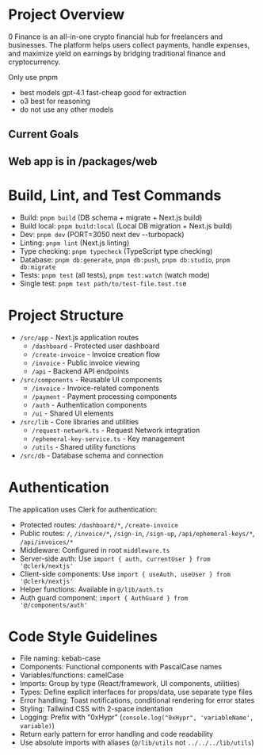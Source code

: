 # Project Overview

0 Finance is an all-in-one crypto financial hub for freelancers and businesses. The platform helps users collect payments, handle expenses, and maximize yield on earnings by bridging traditional finance and cryptocurrency.

Only use pnpm


- best models gpt-4.1 fast-cheap good for extraction
- o3 best for reasoning
- do not use any other models


## Current Goals
## Web app is in /packages/web

# Build, Lint, and Test Commands

- Build: `pnpm build` (DB schema + migrate + Next.js build)
- Build local: `pnpm build:local` (Local DB migration + Next.js build)
- Dev: `pnpm dev` (PORT=3050 next dev --turbopack)
- Linting: `pnpm lint` (Next.js linting)
- Type checking: `pnpm typecheck` (TypeScript type checking)
- Database: `pnpm db:generate`, `pnpm db:push`, `pnpm db:studio`, `pnpm db:migrate`
- Tests: `pnpm test` (all tests), `pnpm test:watch` (watch mode)
- Single test: `pnpm test path/to/test-file.test.ts`e 

# Project Structure

- `/src/app` - Next.js application routes
  - `/dashboard` - Protected user dashboard
  - `/create-invoice` - Invoice creation flow
  - `/invoice` - Public invoice viewing
  - `/api` - Backend API endpoints
- `/src/components` - Reusable UI components
  - `/invoice` - Invoice-related components
  - `/payment` - Payment processing components
  - `/auth` - Authentication components
  - `/ui` - Shared UI elements
- `/src/lib` - Core libraries and utilities
  - `/request-network.ts` - Request Network integration
  - `/ephemeral-key-service.ts` - Key management
  - `/utils` - Shared utility functions
- `/src/db` - Database schema and connection

# Authentication

The application uses Clerk for authentication:
- Protected routes: `/dashboard/*`, `/create-invoice`
- Public routes: `/`, `/invoice/*`, `/sign-in`, `/sign-up`, `/api/ephemeral-keys/*`, `/api/invoices/*`
- Middleware: Configured in root `middleware.ts`
- Server-side auth: Use `import { auth, currentUser } from '@clerk/nextjs'`
- Client-side components: Use `import { useAuth, useUser } from '@clerk/nextjs'`
- Helper functions: Available in `@/lib/auth.ts`
- Auth guard component: `import { AuthGuard } from '@/components/auth'`

# Code Style Guidelines

- File naming: kebab-case
- Components: Functional components with PascalCase names
- Variables/functions: camelCase
- Imports: Group by type (React/framework, UI components, utilities)
- Types: Define explicit interfaces for props/data, use separate type files
- Error handling: Toast notifications, conditional rendering for error states
- Styling: Tailwind CSS with 2-space indentation
- Logging: Prefix with "0xHypr" (`console.log("0xHypr", 'variableName', variable)`)
- Return early pattern for error handling and code readability
- Use absolute imports with aliases (`@/lib/utils` not `../../../lib/utils`)